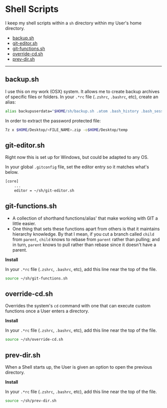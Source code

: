 # Shell Scripts

I keep my shell scripts within a `sh` directory within my User's home directory.

- [backup.sh](#backupsh)
- [git-editor.sh](#git-editorsh)
- [git-functions.sh](#git-functionssh)
- [override-cd.sh](#override-cdsh)
- [prev-dir.sh](#prev-dirsh)

---


## backup.sh

I use this on my work (OSX) system. It allows me to create backup archives of
specific files or folders.
In your `.*rc` file (`.zshrc`, `.bashrc`, etc), create an alias:
```sh
alias backupuserdata="$HOME/sh/backup.sh .atom .bash_history .bash_sessions .gitconfig .history .npmrc .oh-my-zsh .sh_history .ssh .tmux.conf .viminfo .vimrc .vscode .yarnrc .zsh-update .zsh_history .zshrc sh 'Library/Application Support/Google/Chrome/Default'"
```
In order to extract the password protected file:
```sh
7z x $HOME/Desktop/<FILE_NAME>.zip -o$HOME/Desktop/temp
```


## git-editor.sh

Right now this is set up for Windows, but could be adapted to any OS.

In your global `.gitconfig` file, set the editor entry so it matches what's below.

```sh
[core]
	...
	editor = ~/sh/git-editor.sh
```


## git-functions.sh

- A collection of shorthand functions/alias' that make working with GIT a little
easier.
- One thing that sets these functions apart from others is that it maintains
hierarchy knowledge. By that I mean, if you cut a branch called `child` from
`parent`, `child` knows to rebase from `parent` rather than pulling; and in turn,
`parent` knows to pull rather than rebase since it doesn't have a parent.


**Install**

In your `.*rc` file (`.zshrc`, `.bashrc`, etc), add this line near the top of 
the file.

```sh
source ~/sh/git-functions.sh
```


## override-cd.sh

Overrides the system's `cd` command with one that can execute custom functions once a User enters a directory.

**Install**

In your `.*rc` file (`.zshrc`, `.bashrc`, etc), add this line near the top of 
the file.

```sh
source ~/sh/override-cd.sh
```


## prev-dir.sh

When a Shell starts up, the User is given an option to open the previous directory.

**Install**

In your `.*rc` file (`.zshrc`, `.bashrc`, etc), add this line near the top of 
the file.

```sh
source ~/sh/prev-dir.sh
```
